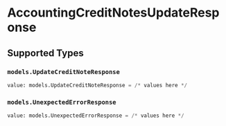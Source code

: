 # AccountingCreditNotesUpdateResponse


## Supported Types

### `models.UpdateCreditNoteResponse`

```python
value: models.UpdateCreditNoteResponse = /* values here */
```

### `models.UnexpectedErrorResponse`

```python
value: models.UnexpectedErrorResponse = /* values here */
```

